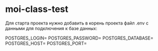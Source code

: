 # moi-class-test

Для старта проекта нужно добавить в корень проекта файл .env с данными для подключения к базе данных:

POSTGRES_LOGIN=
POSTGRES_PASSWORD=
POSTGRES_DATABASE=
POSTGRES_HOST=
POSTGRES_PORT=
